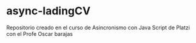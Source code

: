 # async-ladingCV
Repositorio creado en el curso de Asincronismo con Java Script de Platzi con el Profe Oscar barajas
